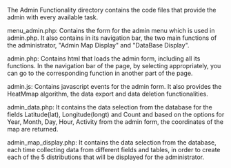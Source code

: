 The Admin Functionality directory contains the code files that provide the admin with every available task.

menu_admin.php: Contains the form for the admin menu which is used in admin.php. It also contains in its navigation bar, the two main functions of the administrator, "Admin Map Display" and "DataBase Display".

admin.php: Contains html that loads the admin form, including all its functions. In the navigation bar of the page, by selecting appropriately, you can go to the corresponding function in another part of the page. 
 
admin.js: Contains javascript events for the admin form. It also provides the HeatMmap algorithm, the data export and data deletion functionalities.

admin_data.php: It contains the data selection from the database for the fields Latitude(lat), Longitude(longt) and Count and based on the options for Year, Month, Day, Hour, Activity from the admin form, the coordinates of the map are returned.

admin_map_display.php: It contains the data selection from the database, each time collecting data from different fields and tables, in order to create each of the 5 distributions that will be displayed for the administrator.   
